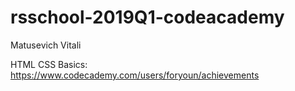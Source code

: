 
# rsschool-2019Q1-codeacademy

Matusevich Vitali

HTML CSS Basics: https://www.codecademy.com/users/foryoun/achievements
